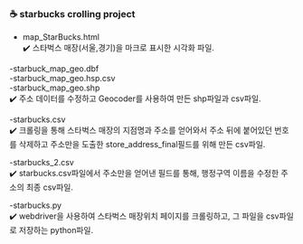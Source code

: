 ### :coffee: starbucks crolling project

- map_StarBucks.html<br>
:heavy_check_mark: 스타벅스 매장(서울,경기)을 마크로 표시한 시각화 파일.<br>

-starbuck_map_geo.dbf<br>
-starbuck_map_geo.hsp.csv<br>
-starbuck_map_geo.shp<br>
:heavy_check_mark: 주소 데이터를 수정하고 Geocoder를 사용하여 만든 shp파일과 csv파일.<br>

-starbucks.csv<br>
:heavy_check_mark: 크롤링을 통해 스타벅스 매장의 지점명과 주소를 얻어와서 주소 뒤에 붙어있던 번호를 삭제하고 주소만을 도출한 store_address_final필드를 위해 만든 csv파일.<br>

-starbucks_2.csv<br>
:heavy_check_mark: starbucks.csv파일에서 주소만을 얻어낸 필드를 통해, 행정구역 이름을 수정한 주소의 최종 csv파일.<br>

-starbucks.py<br>
:heavy_check_mark: webdriver을 사용하여 스타벅스 매장위치 페이지를 크롤링하고, 그 파일을 csv파일로 저장하는 python파일.<br>

